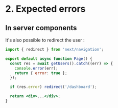 <!-- .slide: class="two-column with-code " -->

# 2. Expected errors

## In server components

It's also possible to redirect the user :

```jsx
import { redirect } from 'next/navigation';

export default async function Page() {
  const res = await getUsers().catch((err) => {
    console.error(err);
    return { error: true };
  });

  if (res.error) redirect('/dashboard');

  return <div>...</div>;
}
```
